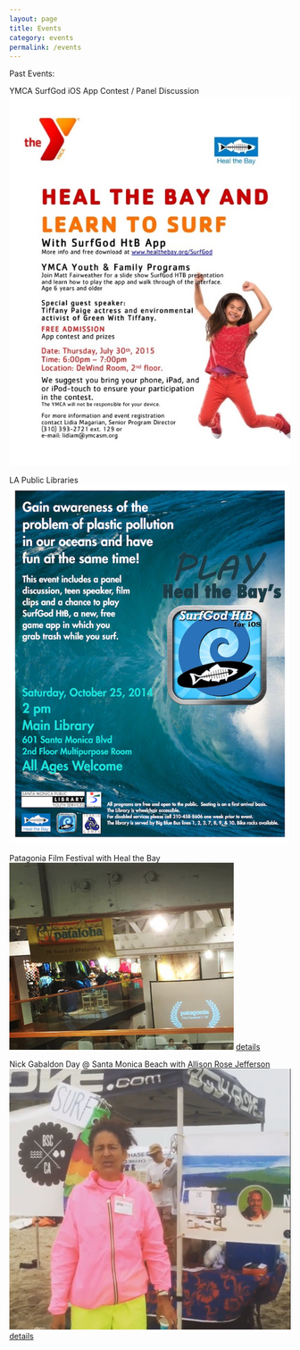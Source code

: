 ```yaml
---
layout: page
title: Events
category: events
permalink: /events
---
```


Past Events:

YMCA SurfGod iOS App Contest / Panel Discussion
<img src="assets/img/YMCA.jpeg"/>

LA Public Libraries
<img src="assets/img/SMPL.png"/>

Patagonia Film Festival with Heal the Bay
<img src="assets/img/PatagoniaSM.png"/>
[details](https://www.instagram.com/p/BGMsj6pMu5O/?utm_source=ig_web_copy_link&igsh=MzRlODBiNWFlZA==)

Nick Gabaldon Day @ Santa Monica Beach with [Allison Rose Jefferson](https://www.google.com/url?sa=t&rct=j&q=&esrc=s&source=web&cd=&cad=rja&uact=8&ved=2ahUKEwiVyrXDpu2EAxWaIkQIHarPB0YQFnoECAgQAQ&url=https%3A%2F%2Falisonrosejefferson.com%2F&usg=AOvVaw2e6EyiUG1Eqzt3wzUel4r7&opi=89978449)
<img src="assets/img/NickGDay.png"/>
[details](https://www.instagram.com/p/BGPnE7ysu-v/?utm_source=ig_web_copy_link&igsh=MzRlODBiNWFlZA==)